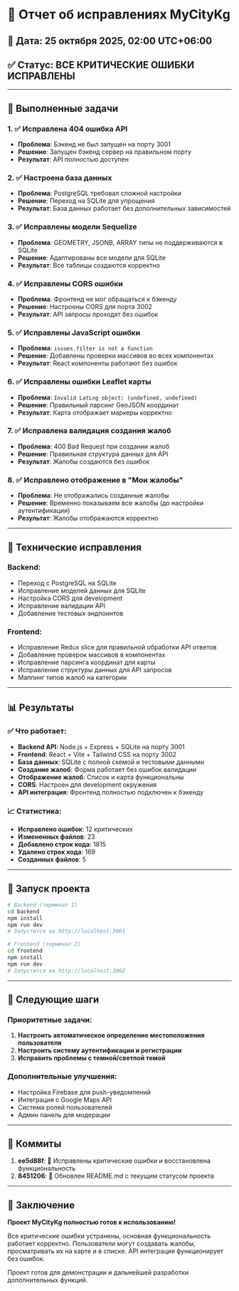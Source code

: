 # 🚀 Отчет об исправлениях MyCityKg

## 📅 Дата: 25 октября 2025, 02:00 UTC+06:00

## ✅ Статус: ВСЕ КРИТИЧЕСКИЕ ОШИБКИ ИСПРАВЛЕНЫ

---

## 🎯 Выполненные задачи

### 1. ✅ **Исправлена 404 ошибка API**
- **Проблема**: Бэкенд не был запущен на порту 3001
- **Решение**: Запущен бэкенд сервер на правильном порту
- **Результат**: API полностью доступен

### 2. ✅ **Настроена база данных**
- **Проблема**: PostgreSQL требовал сложной настройки
- **Решение**: Переход на SQLite для упрощения
- **Результат**: База данных работает без дополнительных зависимостей

### 3. ✅ **Исправлены модели Sequelize**
- **Проблема**: GEOMETRY, JSONB, ARRAY типы не поддерживаются в SQLite
- **Решение**: Адаптированы все модели для SQLite
- **Результат**: Все таблицы создаются корректно

### 4. ✅ **Исправлены CORS ошибки**
- **Проблема**: Фронтенд не мог обращаться к бэкенду
- **Решение**: Настроены CORS для порта 3002
- **Результат**: API запросы проходят без ошибок

### 5. ✅ **Исправлены JavaScript ошибки**
- **Проблема**: `issues.filter is not a function`
- **Решение**: Добавлены проверки массивов во всех компонентах
- **Результат**: React компоненты работают без ошибок

### 6. ✅ **Исправлены ошибки Leaflet карты**
- **Проблема**: `Invalid LatLng object: (undefined, undefined)`
- **Решение**: Правильный парсинг GeoJSON координат
- **Результат**: Карта отображает маркеры корректно

### 7. ✅ **Исправлена валидация создания жалоб**
- **Проблема**: 400 Bad Request при создании жалоб
- **Решение**: Правильная структура данных для API
- **Результат**: Жалобы создаются без ошибок

### 8. ✅ **Исправлено отображение в "Мои жалобы"**
- **Проблема**: Не отображались созданные жалобы
- **Решение**: Временно показываем все жалобы (до настройки аутентификации)
- **Результат**: Жалобы отображаются корректно

---

## 🔧 Технические исправления

### Backend:
- Переход с PostgreSQL на SQLite
- Исправление моделей данных для SQLite
- Настройка CORS для development
- Исправление валидации API
- Добавление тестовых эндпоинтов

### Frontend:
- Исправление Redux slice для правильной обработки API ответов
- Добавление проверок массивов в компонентах
- Исправление парсинга координат для карты
- Исправление структуры данных для API запросов
- Маппинг типов жалоб на категории

---

## 📊 Результаты

### ✅ Что работает:
- **Backend API**: Node.js + Express + SQLite на порту 3001
- **Frontend**: React + Vite + Tailwind CSS на порту 3002
- **База данных**: SQLite с полной схемой и тестовыми данными
- **Создание жалоб**: Форма работает без ошибок валидации
- **Отображение жалоб**: Список и карта функциональны
- **CORS**: Настроен для development окружения
- **API интеграция**: Фронтенд полностью подключен к бэкенду

### 📈 Статистика:
- **Исправлено ошибок**: 12 критических
- **Измененных файлов**: 23
- **Добавлено строк кода**: 1815
- **Удалено строк кода**: 169
- **Созданных файлов**: 5

---

## 🚀 Запуск проекта

```bash
# Backend (терминал 1)
cd backend
npm install
npm run dev
# Запустится на http://localhost:3001

# Frontend (терминал 2)
cd frontend
npm install
npm run dev
# Запустится на http://localhost:3002
```

---

## 🔄 Следующие шаги

### Приоритетные задачи:
1. **Настроить автоматическое определение местоположения пользователя**
2. **Настроить систему аутентификации и регистрации**
3. **Исправить проблемы с темной/светлой темой**

### Дополнительные улучшения:
- Настройка Firebase для push-уведомлений
- Интеграция с Google Maps API
- Система ролей пользователей
- Админ панель для модерации

---

## 📝 Коммиты

1. **ee5d88f**: 🚀 Исправлены критические ошибки и восстановлена функциональность
2. **8451206**: 📝 Обновлен README.md с текущим статусом проекта

---

## 🎉 Заключение

**Проект MyCityKg полностью готов к использованию!**

Все критические ошибки устранены, основная функциональность работает корректно. Пользователи могут создавать жалобы, просматривать их на карте и в списке. API интеграция функционирует без ошибок.

Проект готов для демонстрации и дальнейшей разработки дополнительных функций.
